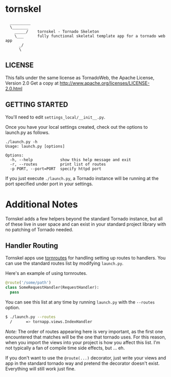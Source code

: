 
tornskel
========

      _________
      \_______
        _____/    tornskel - Tornado Skeleton
        \___      fully functional skeletal template app for a tornado web app
          _/
          \


LICENSE
-------

This falls under the same license as TornadoWeb,
the Apache License, Version 2.0
Get a copy at http://www.apache.org/licenses/LICENSE-2.0.html

GETTING STARTED
---------------

You'll need to edit `settings_local/__init__.py`.

Once you have your local settings created, check out the options to launch.py
as follows.

	./launch.py -h
	Usage: launch.py [options]

	Options:
	  -h, --help            show this help message and exit
	  -r, --routes          print list of routes
	  -p PORT, --port=PORT  specify httpd port

If you just execute `./launch.py`, a Tornado instance will be running at the
port specified under port in your settings.

Additional Notes
================

Tornskel adds a few helpers beyond the standard Tornado instance, but all of
these live in user space and can exist in your standard project library with no
patching of Tornado needed.

Handler Routing
---------------

Tornskel apps use [tornroutes](/nod/tornroutes) for handling setting up routes
to handlers.  You can use the standard routes list by modifying `launch.py`.

Here's an example of using tornroutes.

```python
@route('/some/path')
class SomeRequestHandler(RequestHandler):
  pass
```

You can see this list at any time by running `launch.py` with the `--routes`
option.

```bash
$ ./launch.py --routes
  /      => tornapp.views.IndexHandler
```

*Note:* The order of routes appearing here is very important, as the first one
encountered that matches will be the one that tornado uses.  For this reason,
when you import the views into your project is how you affect this list.  I'm not typically a fan of compile time side effects, but ... eh.

If you don't want to use the `@route(...)` decorator, just write your views and
app in the standard tornado way and pretend the decorator doesn't exist.
Everything will still work just fine.

